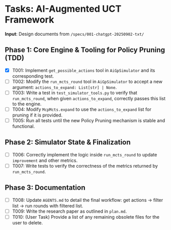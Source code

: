 # Tasks: AI-Augmented UCT Framework

**Input**: Design documents from `/specs/001-chatgpt-20250902-txt/`

## Phase 1: Core Engine & Tooling for Policy Pruning (TDD)

- [X] T001: Implement `get_possible_actions` tool in `AiGpSimulator` and its corresponding test.
- [ ] T002: Modify the `run_mcts_round` tool in `AiGpSimulator` to accept a new argument: `actions_to_expand: List[str] | None`.
- [ ] T003: Write a test in `test_simulator_tools.py` to verify that `run_mcts_round`, when given `actions_to_expand`, correctly passes this list to the engine.
- [ ] T004: Modify `McpMcts.expand` to use the `actions_to_expand` list for pruning if it is provided.
- [ ] T005: Run all tests until the new Policy Pruning mechanism is stable and functional.

## Phase 2: Simulator State & Finalization

- [ ] T006: Correctly implement the logic inside `run_mcts_round` to update `improvement` and other metrics.
- [ ] T007: Write tests to verify the correctness of the metrics returned by `run_mcts_round`.

## Phase 3: Documentation

- [ ] T008: Update `AGENTS.md` to detail the final workflow: get actions -> filter list -> run rounds with filtered list.
- [ ] T009: Write the research paper as outlined in `plan.md`.
- [ ] T010: (User Task) Provide a list of any remaining obsolete files for the user to delete.
